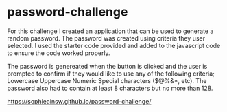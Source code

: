 # password-challenge

For this challenge I created an application that can be used to generate a random password. The password was created using criteria they user selected. 
I used the starter code provided and added to the javascript code to ensure the code worked properly.

The password is genereated when the button is clicked and the user is prompted to confirm if they would like to use any of the following criteria;
Lowercase
Uppercase
Numeric
Special characters ($@%&*, etc).
The password also had to contain at least 8 characters but no more than 128.


https://sophieainsw.github.io/password-challenge/